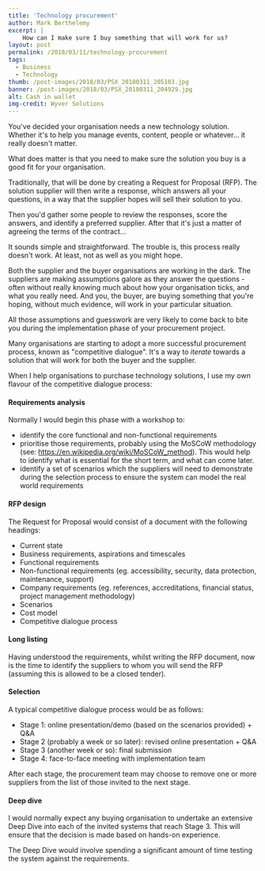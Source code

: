 ```yaml
---
title: 'Technology procurement'
author: Mark Berthelemy
excerpt: |
    How can I make sure I buy something that will work for us?
layout: post
permalink: /2018/03/11/technology-procurement
tags:
  - Business
  - Technology
thumb: /post-images/2018/03/PSX_20180311_205103.jpg
banner: /post-images/2018/03/PSX_20180311_204929.jpg
alt: Cash in wallet
img-credit: Wyver Solutions
---
```

You've decided your organisation needs a new technology solution. Whether it's to help you manage events, content, people or whatever... it really doesn't matter.

What does matter is that you need to make sure the solution you buy is a good fit for your organisation.

Traditionally, that will be done by creating a Request for Proposal (RFP). The solution supplier will then write a response, which answers all your questions, in a way that the supplier hopes will sell their solution to you.

Then you'd gather some people to review the responses, score the answers, and identify a preferred supplier. After that it's just a matter of agreeing the terms of the contract...

It sounds simple and straightforward. The trouble is, this process really doesn't work. At least, not as well as you might hope.

Both the supplier and the buyer organisations are working in the dark. The suppliers are making assumptions galore as they answer the questions - often without really knowing much about how your organisation ticks, and what you really need. And you, the buyer, are buying something that you're hoping, without much evidence, will work in your particular situation.

All those assumptions and guesswork are very likely to come back to bite you during the implementation phase of your procurement project.

Many organisations are starting to adopt a more successful procurement process, known as "competitive dialogue". It's a way to *iterate* towards a solution that will work for both the buyer and the supplier.

When I help organisations to purchase technology solutions, I use my own flavour of the competitive dialogue process:

#### Requirements analysis

Normally I would begin this phase with a workshop to:

- identify the core functional and non-functional requirements
- prioritise those requirements, probably using the MoSCoW methodology (see: https://en.wikipedia.org/wiki/MoSCoW_method). This would help to identify what is essential for the short term, and what can come later.
- identify a set of scenarios which the suppliers will need to demonstrate during the selection process to ensure the system can model the real world requirements

#### RFP design

The Request for Proposal would consist of a document with the following headings:

- Current state
- Business requirements, aspirations and timescales
- Functional requirements
- Non-functional requirements (eg. accessibility, security, data protection, maintenance, support)
- Company requirements (eg. references, accreditations, financial status, project management methodology)
- Scenarios
- Cost model
- Competitive dialogue process

#### Long listing

Having understood the requirements, whilst writing the RFP document, now is the time to identify the suppliers to whom you will send the RFP (assuming this is allowed to be a closed tender).

#### Selection

A typical competitive dialogue process would be as follows:

- Stage 1: online presentation/demo (based on the scenarios provided) + Q&A
- Stage 2 (probably a week or so later): revised online presentation + Q&A
- Stage 3 (another week or so): final submission
- Stage 4: face-to-face meeting with implementation team

After each stage, the procurement team may choose to remove one or more suppliers from the list of those invited to the next stage.

#### Deep dive

I would normally expect any buying organisation to undertake an extensive Deep Dive into each of the invited systems that reach Stage 3. This will ensure that the decision is made based on hands-on experience.

The Deep Dive would involve spending a significant amount of time testing the system against the requirements.
